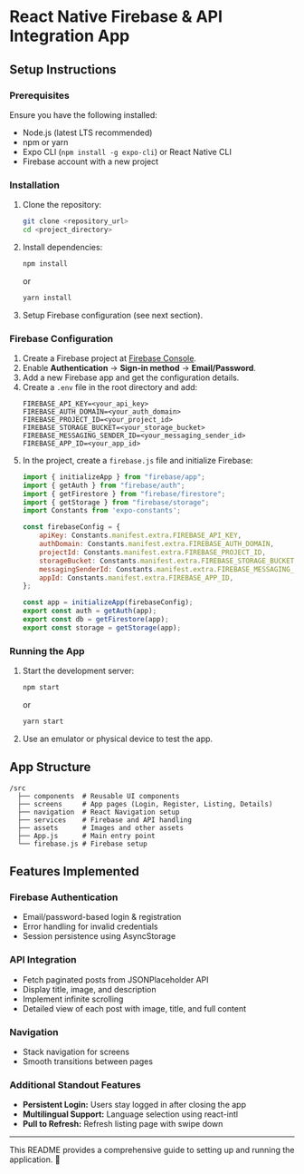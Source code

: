 # React Native Firebase & API Integration App

## Setup Instructions

### Prerequisites
Ensure you have the following installed:
- Node.js (latest LTS recommended)
- npm or yarn
- Expo CLI (`npm install -g expo-cli`) or React Native CLI
- Firebase account with a new project

### Installation
1. Clone the repository:
   ```bash
   git clone <repository_url>
   cd <project_directory>
   ```
2. Install dependencies:
   ```bash
   npm install
   ```
   or
   ```bash
   yarn install
   ```
3. Setup Firebase configuration (see next section).

### Firebase Configuration
1. Create a Firebase project at [Firebase Console](https://console.firebase.google.com/).
2. Enable **Authentication** → **Sign-in method** → **Email/Password**.
3. Add a new Firebase app and get the configuration details.
4. Create a `.env` file in the root directory and add:
   ```env
   FIREBASE_API_KEY=<your_api_key>
   FIREBASE_AUTH_DOMAIN=<your_auth_domain>
   FIREBASE_PROJECT_ID=<your_project_id>
   FIREBASE_STORAGE_BUCKET=<your_storage_bucket>
   FIREBASE_MESSAGING_SENDER_ID=<your_messaging_sender_id>
   FIREBASE_APP_ID=<your_app_id>
   ```
5. In the project, create a `firebase.js` file and initialize Firebase:
   ```javascript
   import { initializeApp } from "firebase/app";
   import { getAuth } from "firebase/auth";
   import { getFirestore } from "firebase/firestore";
   import { getStorage } from "firebase/storage";
   import Constants from 'expo-constants';
   
   const firebaseConfig = {
       apiKey: Constants.manifest.extra.FIREBASE_API_KEY,
       authDomain: Constants.manifest.extra.FIREBASE_AUTH_DOMAIN,
       projectId: Constants.manifest.extra.FIREBASE_PROJECT_ID,
       storageBucket: Constants.manifest.extra.FIREBASE_STORAGE_BUCKET,
       messagingSenderId: Constants.manifest.extra.FIREBASE_MESSAGING_SENDER_ID,
       appId: Constants.manifest.extra.FIREBASE_APP_ID,
   };
   
   const app = initializeApp(firebaseConfig);
   export const auth = getAuth(app);
   export const db = getFirestore(app);
   export const storage = getStorage(app);
   ```

### Running the App
1. Start the development server:
   ```bash
   npm start
   ```
   or
   ```bash
   yarn start
   ```
2. Use an emulator or physical device to test the app.

## App Structure
```
/src
  ├── components  # Reusable UI components
  ├── screens     # App pages (Login, Register, Listing, Details)
  ├── navigation  # React Navigation setup
  ├── services    # Firebase and API handling
  ├── assets      # Images and other assets
  ├── App.js      # Main entry point
  └── firebase.js # Firebase setup
```

## Features Implemented
### Firebase Authentication
- Email/password-based login & registration
- Error handling for invalid credentials
- Session persistence using AsyncStorage

### API Integration
- Fetch paginated posts from JSONPlaceholder API
- Display title, image, and description
- Implement infinite scrolling
- Detailed view of each post with image, title, and full content

### Navigation
- Stack navigation for screens
- Smooth transitions between pages

### Additional Standout Features
- **Persistent Login:** Users stay logged in after closing the app
- **Multilingual Support:** Language selection using react-intl
- **Pull to Refresh:** Refresh listing page with swipe down

---
This README provides a comprehensive guide to setting up and running the application. 🚀

